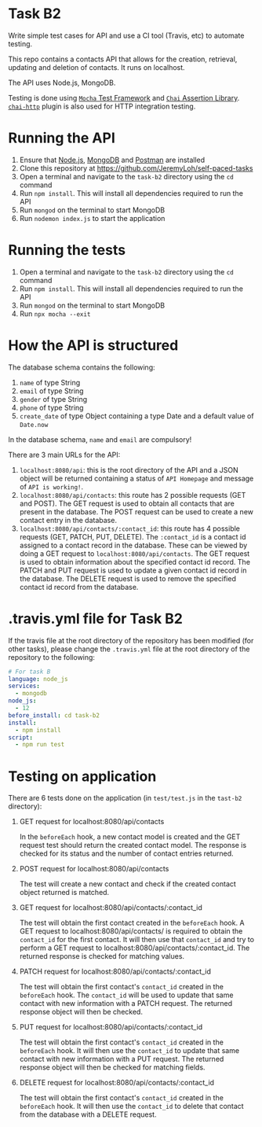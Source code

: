 # Task B2

Write simple test cases for API and use a CI tool (Travis, etc) to automate testing.

This repo contains a contacts API that allows for the creation, retrieval, updating and deletion of contacts. It runs on localhost.

The API uses Node.js, MongoDB.

Testing is done using [`Mocha` Test Framework](https://mochajs.org/) and [`Chai` Assertion Library](https://www.chaijs.com/). [`chai-http`](https://www.chaijs.com/plugins/chai-http/) plugin is also used for HTTP integration testing.

# Running the API

1. Ensure that [Node.js](https://nodejs.org/en/), [MongoDB](https://www.mongodb.com/try/download/community) and [Postman](https://www.postman.com/downloads/) are installed
1. Clone this repository at https://github.com/JeremyLoh/self-paced-tasks
1. Open a terminal and navigate to the `task-b2` directory using the `cd` command
1. Run `npm install`. This will install all dependencies required to run the API
1. Run `mongod` on the terminal to start MongoDB
1. Run `nodemon index.js` to start the application

# Running the tests

1. Open a terminal and navigate to the `task-b2` directory using the `cd` command
1. Run `npm install`. This will install all dependencies required to run the API
1. Run `mongod` on the terminal to start MongoDB
1. Run `npx mocha --exit`

# How the API is structured

The database schema contains the following:

1. `name` of type String
1. `email` of type String
1. `gender` of type String
1. `phone` of type String
1. `create_date` of type Object containing a type Date and a default value of `Date.now`

In the database schema, `name` and `email` are compulsory!

There are 3 main URLs for the API:

1. `localhost:8080/api`: this is the root directory of the API and a JSON object will be returned containing a status of `API Homepage` and message of `API is working!`.
1. `localhost:8080/api/contacts`: this route has 2 possible requests (GET and POST). The GET request is used to obtain all contacts that are present in the database. The POST request can be used to create a new contact entry in the database.
1. `localhost:8080/api/contacts/:contact_id`: this route has 4 possible requests (GET, PATCH, PUT, DELETE). The `:contact_id` is a contact id assigned to a contact record in the database. These can be viewed by doing a GET request to `localhost:8080/api/contacts`. The GET request is used to obtain information about the specified contact id record. The PATCH and PUT request is used to update a given contact id record in the database. The DELETE request is used to remove the specified contact id record from the database.

# .travis.yml file for Task B2

If the travis file at the root directory of the repository has been modified (for other tasks), please change the `.travis.yml` file at the root directory of the repository to the following:

```yaml
# For task B
language: node_js
services:
  - mongodb
node_js:
  - 12
before_install: cd task-b2
install:
  - npm install
script:
  - npm run test
```

# Testing on application

There are 6 tests done on the application (in `test/test.js` in the `tast-b2` directory):

1. GET request for localhost:8080/api/contacts

   In the `beforeEach` hook, a new contact model is created and the GET request test should return the created contact model. The response is checked for its status and the number of contact entries returned.

1. POST request for localhost:8080/api/contacts

   The test will create a new contact and check if the created contact object returned is matched.

1. GET request for localhost:8080/api/contacts/:contact_id

   The test will obtain the first contact created in the `beforeEach` hook. A GET request to localhost:8080/api/contacts/ is required to obtain the `contact_id` for the first contact. It will then use that `contact_id` and try to perform a GET request to localhost:8080/api/contacts/:contact_id. The returned response is checked for matching values.

1. PATCH request for localhost:8080/api/contacts/:contact_id

   The test will obtain the first contact's `contact_id` created in the `beforeEach` hook. The `contact_id` will be used to update that same contact with new information with a PATCH request. The returned response object will then be checked.

1. PUT request for localhost:8080/api/contacts/:contact_id

   The test will obtain the first contact's `contact_id` created in the `beforeEach` hook. It will then use the `contact_id` to update that same contact with new information with a PUT request. The returned response object will then be checked for matching fields.

1. DELETE request for localhost:8080/api/contacts/:contact_id

   The test will obtain the first contact's `contact_id` created in the `beforeEach` hook. It will then use the `contact_id` to delete that contact from the database with a DELETE request.
